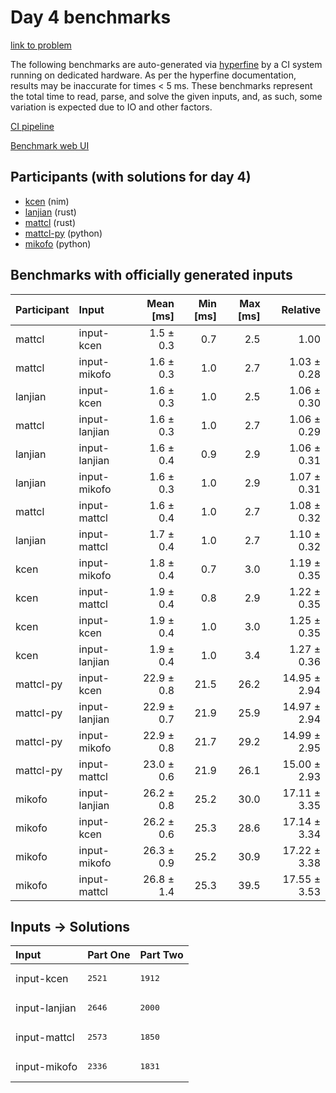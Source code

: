 # Day 4 benchmarks

[link to problem](https://adventofcode.com/2024/day/4)

The following benchmarks are auto-generated via
[hyperfine](https://github.com/sharkdp/hyperfine) by a CI system running on
dedicated hardware. As per the hyperfine documentation, results may be
inaccurate for times < 5 ms. These benchmarks represent the total time to read,
parse, and solve the given inputs, and, as such, some variation is expected due
to IO and other factors.

[CI pipeline](http://ci.papercode.net:8080/teams/main/pipelines/aoc2024)

[Benchmark web UI](https://aoc.ancalagon.black)


## Participants (with solutions for day 4)

- [kcen](https://github.com/kcen/aoc2024) (nim)
- [lanjian](https://github.com/lanjian/aoc-2024) (rust)
- [mattcl](https://github.com/mattcl/aoc2024) (rust)
- [mattcl-py](https://github.com/mattcl/aoc2024-py) (python)
- [mikofo](https://github.com/mikofo/aoc2024) (python)


## Benchmarks with officially generated inputs

| Participant | Input | Mean [ms] | Min [ms] | Max [ms] | Relative |
|:---|:---|---:|---:|---:|---:|
| mattcl | input-kcen | 1.5 ± 0.3 | 0.7 | 2.5 | 1.00 |
| mattcl | input-mikofo | 1.6 ± 0.3 | 1.0 | 2.7 | 1.03 ± 0.28 |
| lanjian | input-kcen | 1.6 ± 0.3 | 1.0 | 2.5 | 1.06 ± 0.30 |
| mattcl | input-lanjian | 1.6 ± 0.3 | 1.0 | 2.7 | 1.06 ± 0.29 |
| lanjian | input-lanjian | 1.6 ± 0.4 | 0.9 | 2.9 | 1.06 ± 0.31 |
| lanjian | input-mikofo | 1.6 ± 0.3 | 1.0 | 2.9 | 1.07 ± 0.31 |
| mattcl | input-mattcl | 1.6 ± 0.4 | 1.0 | 2.7 | 1.08 ± 0.32 |
| lanjian | input-mattcl | 1.7 ± 0.4 | 1.0 | 2.7 | 1.10 ± 0.32 |
| kcen | input-mikofo | 1.8 ± 0.4 | 0.7 | 3.0 | 1.19 ± 0.35 |
| kcen | input-mattcl | 1.9 ± 0.4 | 0.8 | 2.9 | 1.22 ± 0.35 |
| kcen | input-kcen | 1.9 ± 0.4 | 1.0 | 3.0 | 1.25 ± 0.35 |
| kcen | input-lanjian | 1.9 ± 0.4 | 1.0 | 3.4 | 1.27 ± 0.36 |
| mattcl-py | input-kcen | 22.9 ± 0.8 | 21.5 | 26.2 | 14.95 ± 2.94 |
| mattcl-py | input-lanjian | 22.9 ± 0.7 | 21.9 | 25.9 | 14.97 ± 2.94 |
| mattcl-py | input-mikofo | 22.9 ± 0.8 | 21.7 | 29.2 | 14.99 ± 2.95 |
| mattcl-py | input-mattcl | 23.0 ± 0.6 | 21.9 | 26.1 | 15.00 ± 2.93 |
| mikofo | input-lanjian | 26.2 ± 0.8 | 25.2 | 30.0 | 17.11 ± 3.35 |
| mikofo | input-kcen | 26.2 ± 0.6 | 25.3 | 28.6 | 17.14 ± 3.34 |
| mikofo | input-mikofo | 26.3 ± 0.9 | 25.2 | 30.9 | 17.22 ± 3.38 |
| mikofo | input-mattcl | 26.8 ± 1.4 | 25.3 | 39.5 | 17.55 ± 3.53 |


## Inputs -> Solutions

| Input | Part One | Part Two |
|:---|:---|:---|
|input-kcen|<pre>2521</pre>|<pre>1912</pre>|
|input-lanjian|<pre>2646</pre>|<pre>2000</pre>|
|input-mattcl|<pre>2573</pre>|<pre>1850</pre>|
|input-mikofo|<pre>2336</pre>|<pre>1831</pre>|